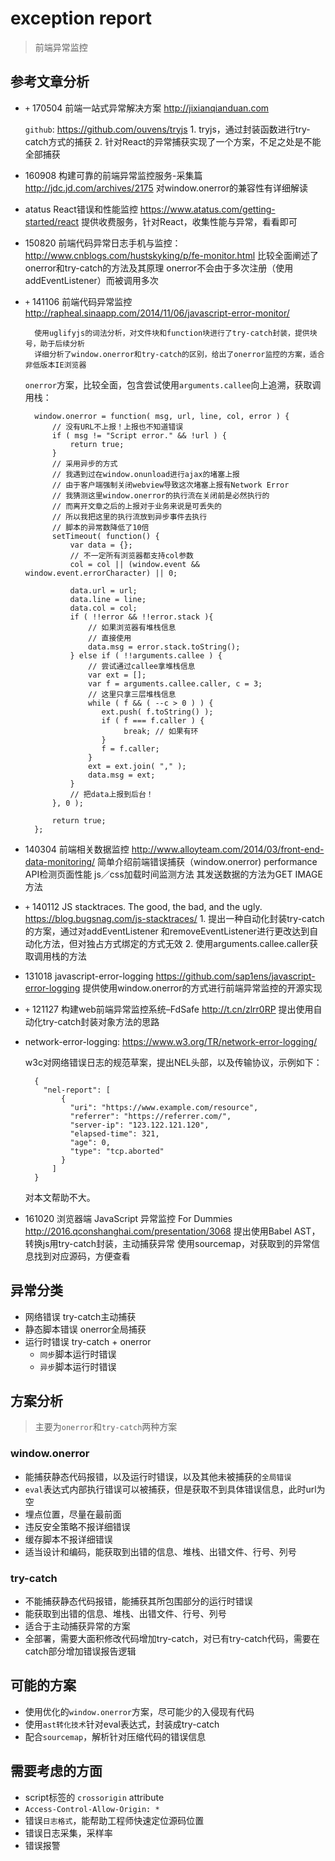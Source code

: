 # exception report

> 前端异常监控

## 参考文章分析

* `+` 170504 前端一站式异常解决方案 <http://jixianqianduan.com>

    `github`: <https://github.com/ouvens/tryjs>
        1. tryjs，通过封装函数进行try-catch方式的捕获
        2. 针对React的异常捕获实现了一个方案，不足之处是不能全部捕获
    
* 160908 构建可靠的前端异常监控服务-采集篇 <http://jdc.jd.com/archives/2175>
        对window.onerror的兼容性有详细解读        
* atatus React错误和性能监控 <https://www.atatus.com/getting-started/react>
        提供收费服务，针对React，收集性能与异常，看看即可
* 150820 前端代码异常日志手机与监控：<http://www.cnblogs.com/hustskyking/p/fe-monitor.html>
        比较全面阐述了onerror和try-catch的方法及其原理
        onerror不会由于多次注册（使用addEventListener）而被调用多次
* `+` 141106 前端代码异常监控 <http://rapheal.sinaapp.com/2014/11/06/javascript-error-monitor/>

        使用uglifyjs的词法分析，对文件块和function块进行了try-catch封装，提供块号，助于后续分析
        详细分析了window.onerror和try-catch的区别，给出了onerror监控的方案，适合非低版本IE浏览器

    `onerror`方案，比较全面，包含尝试使用`arguments.callee`向上追溯，获取调用栈：

        window.onerror = function( msg, url, line, col, error ) {
            // 没有URL不上报！上报也不知道错误
            if ( msg != "Script error." && !url ) {
                return true;
            }
            // 采用异步的方式
            // 我遇到过在window.onunload进行ajax的堵塞上报
            // 由于客户端强制关闭webview导致这次堵塞上报有Network Error
            // 我猜测这里window.onerror的执行流在关闭前是必然执行的
            // 而离开文章之后的上报对于业务来说是可丢失的
            // 所以我把这里的执行流放到异步事件去执行
            // 脚本的异常数降低了10倍
            setTimeout( function() {
                var data = {};
                // 不一定所有浏览器都支持col参数
                col = col || (window.event && window.event.errorCharacter) || 0;
         
                data.url = url;
                data.line = line;
                data.col = col;
                if ( !!error && !!error.stack ){
                    // 如果浏览器有堆栈信息
                    // 直接使用
                    data.msg = error.stack.toString();
                } else if ( !!arguments.callee ) {
                    // 尝试通过callee拿堆栈信息
                    var ext = [];
                    var f = arguments.callee.caller, c = 3;
                    // 这里只拿三层堆栈信息
                    while ( f && ( --c > 0 ) ) {
                       ext.push( f.toString() );
                       if ( f === f.caller ) {
                            break; // 如果有环
                       }
                       f = f.caller;
                    }
                    ext = ext.join( "," );
                    data.msg = ext;
                }
                // 把data上报到后台！
            }, 0 );
         
            return true;
        };

* 140304 前端相关数据监控 <http://www.alloyteam.com/2014/03/front-end-data-monitoring/>
        简单介绍前端错误捕获（window.onerror)
        performance API检测页面性能
        js／css加载时间监测方法
        其发送数据的方法为GET IMAGE方法
* `+` 140112 JS stacktraces. The good, the bad, and the ugly. <https://blog.bugsnag.com/js-stacktraces/>
        1. 提出一种自动化封装try-catch的方案，通过对addEventListener
            和removeEventListener进行更改达到自动化方法，但对独占方式绑定的方式无效
        2. 使用arguments.callee.caller获取调用栈的方法 
* 131018 javascript-error-logging <https://github.com/sap1ens/javascript-error-logging>
        提供使用window.onerror的方式进行前端异常监控的开源实现
* `+` 121127 构建web前端异常监控系统–FdSafe <http://t.cn/zlrr0RP>
        提出使用自动化try-catch封装对象方法的思路
* network-error-logging: <https://www.w3.org/TR/network-error-logging/>

    w3c对网络错误日志的规范草案，提出NEL头部，以及传输协议，示例如下：

        {
          "nel-report": [
              {
                "uri": "https://www.example.com/resource",
                "referrer": "https://referrer.com/",
                "server-ip": "123.122.121.120",
                "elapsed-time": 321,
                "age": 0,
                "type": "tcp.aborted"
              }
            ]
        }

    对本文帮助不大。

* 161020 浏览器端 JavaScript 异常监控 For Dummies <http://2016.qconshanghai.com/presentation/3068>
        提出使用Babel AST，转换js用try-catch封装，主动捕获异常
        使用sourcemap，对获取到的异常信息找到对应源码，方便查看


## 异常分类

* 网络错误 try-catch主动捕获
* 静态脚本错误 onerror全局捕获
* 运行时错误 try-catch + onerror
    * `同步`脚本运行时错误
    * `异步`脚本运行时错误


## 方案分析
> 主要为`onerror`和`try-catch`两种方案

### window.onerror

* 能捕获静态代码报错，以及运行时错误，以及其他未被捕获的`全局错误`
* `eval`表达式内部执行错误可以被捕获，但是获取不到具体错误信息，此时url为空
* 埋点位置，尽量在最前面
* 违反安全策略不报详细错误
* 缓存脚本不报详细错误
* 适当设计和编码，能获取到出错的信息、堆栈、出错文件、行号、列号

### try-catch

* 不能捕获静态代码报错，能捕获其所包围部分的运行时错误
* 能获取到出错的信息、堆栈、出错文件、行号、列号
* 适合于主动捕获异常的方案
* 全部署，需要大面积修改代码增加try-catch，对已有try-catch代码，需要在catch部分增加错误报告逻辑



## 可能的方案

* 使用优化的`window.onerror`方案，尽可能少的入侵现有代码
* 使用`ast转化技术`针对eval表达式，封装成try-catch
* 配合`sourcemap`，解析针对压缩代码的错误信息



## 需要考虑的方面

* script标签的 `crossorigin` attribute
* `Access-Control-Allow-Origin: *`
* 错误`日志格式`，能帮助工程师快速定位源码位置
* 错误日志采集，采样率
* 错误报警


